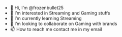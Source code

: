 - 👋 Hi, I’m @frozenbullet25
- 👀 I’m interested in Streaming and Gaming stuffs
- 🌱 I’m currently learning Streaming
- 💞️ I’m looking to collaborate on Gaming with brands
- 📫 How to reach me contact me in my email

<!---
frozenbullet25/frozenbullet25 is a ✨ special ✨ repository because its `README.md` (this file) appears on your GitHub profile.
You can click the Preview link to take a look at your changes.
--->
